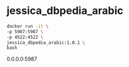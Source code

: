 # jessica_dbpedia_arabic

```bash
docker run -it \
-p 5987:5987 \
-p 4522:4522 \
jessica_dbpedia_arabic:1.0.1 \
bash
```

0.0.0.0:5987
